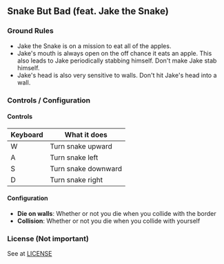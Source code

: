 ## Snake But Bad (feat. Jake the Snake)

### Ground Rules
* Jake the Snake is on a mission to eat all of the apples.<br>
* Jake's mouth is always open on the off chance it eats an apple. This also leads to Jake periodically stabbing himself. Don't make Jake stab himself.<br>
* Jake's head is also very sensitive to walls. Don't hit Jake's head into a wall.

### Controls / Configuration
#### Controls
| Keyboard | What it does |
|---|---|
| W | Turn snake upward |
| A | Turn snake left |
| S | Turn snake downward |
| D | Turn snake right |

#### Configuration
* **Die on walls**: Whether or not you die when you collide with the border
* **Collision**: Whether or not you die when you collide with yourself

### License (Not important)
See at [LICENSE](https://github.com/zeplulw/Java-GUI-final/blob/main/LICENSE)

